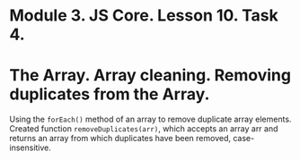 # Module 3. JS Core. Lesson 10. Task 4.

# The Array. Array cleaning. Removing duplicates from the Array.

Using the `forEach()` method of an array to remove duplicate array elements. Created function `removeDuplicates(arr)`, which accepts an array arr and returns an array from which duplicates have been removed, case-insensitive.
